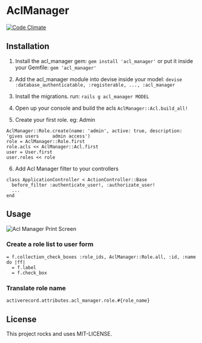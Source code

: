 # AclManager

[![Code Climate](https://codeclimate.com/github/flexait/acl_manager/badges/gpa.svg)](https://codeclimate.com/github/flexait/acl_manager)

## Installation
1. Install the acl_manager gem: `gem install 'acl_manager'` or put it inside your Gemfile: `gem 'acl_manager'`
2. Add the acl_manager module into devise inside your model: `devise :database_authenticatable, :registerable, ..., :acl_manager`

3. Install the migrations. run:  `rails g acl_manager MODEL`

4. Open up your console and build the acls
    `AclManager::Acl.build_all!`

5. Create your first role. eg: Admin
  ```
  AclManager::Role.create(name: 'admin', active: true, description: 'gives users     admin access')
  role = AclManager::Role.first
  role.acls << AclManager::Acl.first
  user = User.first
  user.roles << role
  ```
6. Add Acl Manager filter to your controllers

  ```
  class ApplicationController < ActionController::Base
    before_filter :authenticate_user!, :authorizate_user!
    ...
  end
  ```
## Usage

![Acl Manager Print Screen](https://raw.githubusercontent.com/flexait/acl_manager/master/acl-manager.png)

### Create a role list to user form
```
= f.collection_check_boxes :role_ids, AclManager::Role.all, :id, :name do |ff|
  = f.label
  = f.check_box
```

### Translate role name
```
activerecord.attributes.acl_manager.role.#{role_name}
```

## License
This project rocks and uses MIT-LICENSE.

